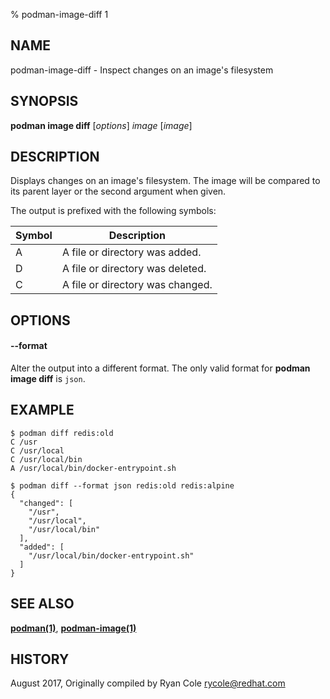 % podman-image-diff 1

## NAME

podman-image-diff - Inspect changes on an image's filesystem

## SYNOPSIS

**podman image diff** [*options*] _image_ [*image*]

## DESCRIPTION

Displays changes on an image's filesystem. The image will be compared to its parent layer or the second argument when given.

The output is prefixed with the following symbols:

| Symbol | Description                      |
| ------ | -------------------------------- |
| A      | A file or directory was added.   |
| D      | A file or directory was deleted. |
| C      | A file or directory was changed. |

## OPTIONS

#### **--format**

Alter the output into a different format. The only valid format for **podman image diff** is `json`.

## EXAMPLE

```
$ podman diff redis:old
C /usr
C /usr/local
C /usr/local/bin
A /usr/local/bin/docker-entrypoint.sh
```

```
$ podman diff --format json redis:old redis:alpine
{
  "changed": [
    "/usr",
    "/usr/local",
    "/usr/local/bin"
  ],
  "added": [
    "/usr/local/bin/docker-entrypoint.sh"
  ]
}
```

## SEE ALSO

**[podman(1)](podman.md)**, **[podman-image(1)](podman-image/podman-image.md)**

## HISTORY

August 2017, Originally compiled by Ryan Cole <rycole@redhat.com>
